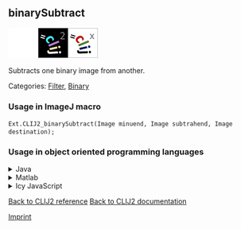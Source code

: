 ## binarySubtract
<img src="images/mini_empty_logo.png"/><img src="images/mini_clij2_logo.png"/><img src="images/mini_clijx_logo.png"/>

Subtracts one binary image from another.

Categories: [Filter](https://clij.github.io/clij2-docs/reference__filter), [Binary](https://clij.github.io/clij2-docs/reference__binary)

### Usage in ImageJ macro
```
Ext.CLIJ2_binarySubtract(Image minuend, Image subtrahend, Image destination);
```


### Usage in object oriented programming languages



<details>

<summary>
Java
</summary>
<pre class="highlight">// init CLIJ and GPU
import net.haesleinhuepf.clij2.CLIJ2;
import net.haesleinhuepf.clij.clearcl.ClearCLBuffer;
CLIJ2 clij2 = CLIJ2.getInstance();

// get input parameters
ClearCLBuffer minuend = clij2.push(minuendImagePlus);
ClearCLBuffer subtrahend = clij2.push(subtrahendImagePlus);
destination = clij2.create(minuend);
</pre>

<pre class="highlight">
// Execute operation on GPU
clij2.binarySubtract(minuend, subtrahend, destination);
</pre>

<pre class="highlight">
// show result
destinationImagePlus = clij2.pull(destination);
destinationImagePlus.show();

// cleanup memory on GPU
clij2.release(minuend);
clij2.release(subtrahend);
clij2.release(destination);
</pre>

</details>



<details>

<summary>
Matlab
</summary>
<pre class="highlight">% init CLIJ and GPU
clij2 = init_clatlab();

% get input parameters
minuend = clij2.pushMat(minuend_matrix);
subtrahend = clij2.pushMat(subtrahend_matrix);
destination = clij2.create(minuend);
</pre>

<pre class="highlight">
% Execute operation on GPU
clij2.binarySubtract(minuend, subtrahend, destination);
</pre>

<pre class="highlight">
% show result
destination = clij2.pullMat(destination)

% cleanup memory on GPU
clij2.release(minuend);
clij2.release(subtrahend);
clij2.release(destination);
</pre>

</details>



<details>

<summary>
Icy JavaScript
</summary>
<pre class="highlight">// init CLIJ and GPU
importClass(net.haesleinhuepf.clicy.CLICY);
importClass(Packages.icy.main.Icy);

clij2 = CLICY.getInstance();

// get input parameters
minuend_sequence = getSequence();
minuend = clij2.pushSequence(minuend_sequence);
subtrahend_sequence = getSequence();
subtrahend = clij2.pushSequence(subtrahend_sequence);
destination = clij2.create(minuend);
</pre>

<pre class="highlight">
// Execute operation on GPU
clij2.binarySubtract(minuend, subtrahend, destination);
</pre>

<pre class="highlight">
// show result
destination_sequence = clij2.pullSequence(destination)
Icy.addSequence(destination_sequence);
// cleanup memory on GPU
clij2.release(minuend);
clij2.release(subtrahend);
clij2.release(destination);
</pre>

</details>



[Back to CLIJ2 reference](https://clij.github.io/clij2-docs/reference)
[Back to CLIJ2 documentation](https://clij.github.io/clij2-docs)

[Imprint](https://clij.github.io/imprint)
